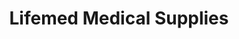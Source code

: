---
title: "Lifemed Medical Supplies"
url: /los-banos/lifemed-medical-supplies/
shop: Sanitätshaus
---